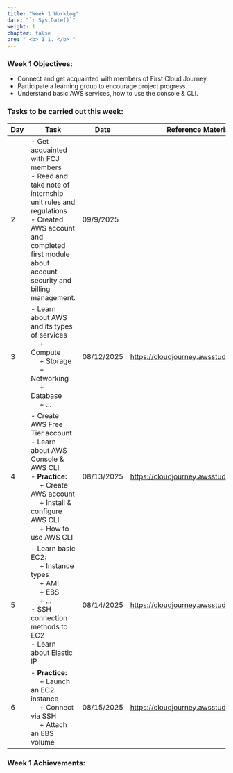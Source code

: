 ```yaml
---
title: "Week 1 Worklog"
date: "`r Sys.Date()`"
weight: 1
chapter: false
pre: " <b> 1.1. </b> "
---
```



### Week 1 Objectives:

* Connect and get acquainted with members of First Cloud Journey.
* Participate a learning group to encourage project progress.
* Understand basic AWS services, how to use the console & CLI.

### Tasks to be carried out this week:
| Day | Task                                                                                                                                                                                               | Date | Reference Material                        |
| --- | ------------------------------------------------------------------------------------------------------------------------------------------------------------------------------------------------------ | ---------- | ----------------------------------------- |
| 2   | - Get acquainted with FCJ members <br> - Read and take note of internship unit rules and regulations <br> - Created AWS account and completed first module about account security and billing management.     | 09/9/2025 |                                             |
| 3   | - Learn about AWS and its types of services <br>&emsp; + Compute <br>&emsp; + Storage <br>&emsp; + Networking <br>&emsp; + Database <br>&emsp; + ... <br>                                              | 08/12/2025 | <https://cloudjourney.awsstudygroup.com/> |
| 4   | - Create AWS Free Tier account <br> - Learn about AWS Console & AWS CLI <br> - **Practice:** <br>&emsp; + Create AWS account <br>&emsp; + Install & configure AWS CLI <br> &emsp; + How to use AWS CLI | 08/13/2025 | <https://cloudjourney.awsstudygroup.com/> |
| 5   | - Learn basic EC2: <br>&emsp; + Instance types <br>&emsp; + AMI <br>&emsp; + EBS <br>&emsp; + ... <br> - SSH connection methods to EC2 <br> - Learn about Elastic IP   <br>                            | 08/14/2025 | <https://cloudjourney.awsstudygroup.com/> |
| 6   | - **Practice:** <br>&emsp; + Launch an EC2 instance <br>&emsp; + Connect via SSH <br>&emsp; + Attach an EBS volume                                                                                     | 08/15/2025 | <https://cloudjourney.awsstudygroup.com/> |


### Week 1 Achievements:


